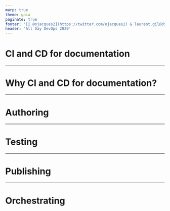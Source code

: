 ```yaml
---
marp: true
theme: gaia
paginate: true
footer: '[🐤 @ojacques2](https://twitter.com/ojacques2) & laurent.gil@dxc.com'
header: 'All Day DevOps 2020'
---
```


<!--backgroundImage: url('https://github.com/angegar/addo-daac/raw/main/slides/title.jpg')-->
# CI and CD for documentation

---
<!--backgroundImage: url('https://github.com/angegar/addo-daac/raw/main/slides/simple.jpg')-->
# Why CI and CD for documentation?

---
# Authoring

---
# Testing

---
# Publishing

---
# Orchestrating

